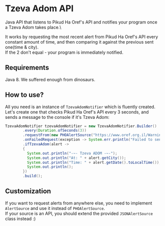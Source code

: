 # Tzeva Adom API
Java API that listens to Pikud Ha Oref's API and notifies your program once a Tzeva Adom takes place.\

It works by requesting the most recent alert from Pikud Ha Oref's API every constant amount of time, and then comparing it against the previous sent one(time & city).\
If the 2 don't equal - your program is immediately notified.

## Requirements
Java 8. We suffered enough from dinosaurs.

## How to use?
All you need is an instance of `TzevaAdomNotifier` which is fluently created.\
Let's create one that checks Pikud Ha Oref's API every 3 seconds, and sends a message to the console if it's Tzeva Adom:
```java
TzevaAdomNotifier tzevaAdomNotifier = new TzevaAdomNotifier.Builder()
        .every(Duration.ofSeconds(3))
        .requestFrom(new PHOAlertSource("https://www.oref.org.il/WarningMessages/History/AlertsHistory.json"))
        .onFailedRequest(exception -> System.err.println("Failed to send a request to Pikud Ha'oref..."))
        .ifTzevaAdom(alert ->
        {
          System.out.println("-~- Tzeva ADOM -~-");
          System.out.println("At: " + alert.getCity());
          System.out.println("Time: " + alert.getDate().toLocalTime());
          System.out.println(); 
        })
        .build();
```

## Customization
If you want to request alerts from anywhere else, you need to implement `AlertSource` and use it instead of `PHOAlertSource`.\
If your source is an API, you should extend the provided `JSONAlertSource` class instead :)
